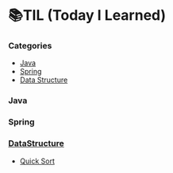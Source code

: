 # 📚TIL (Today I Learned)

### Categories
- [Java](#Java)
- [Spring](#Spring)
- [Data Structure](#DataStructure)

### Java

### Spring

### [DataStructure](https://github.com/hyojaekim/TIL/blob/master/DataStructure/datastructure.md)

- [Quick Sort](https://github.com/hyojaekim/TIL/blob/master/DataStructure/datastructure.md#QuickSort)
